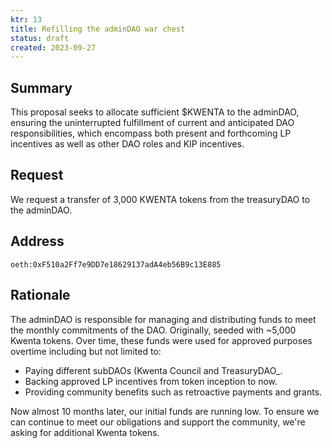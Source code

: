 ```yaml
---
ktr: 13
title: Refilling the adminDAO war chest
status: draft
created: 2023-09-27
---
```


## Summary

This proposal seeks to allocate sufficient $KWENTA to the adminDAO, ensuring the uninterrupted fulfillment of current and anticipated DAO responsibilities, which encompass both present and forthcoming LP incentives as well as other DAO roles and KIP incentives.

## Request

We request a transfer of 3,000 KWENTA tokens from the treasuryDAO to the adminDAO.

## Address

`oeth:0xF510a2Ff7e9DD7e18629137adA4eb56B9c13E885`

## Rationale

The adminDAO is responsible for managing and distributing funds to meet the monthly commitments of the DAO. Originally, seeded with ~5,000 Kwenta tokens. Over time, these funds were used for approved purposes overtime including but not limited to:

- Paying different subDAOs (Kwenta Council and TreasuryDAO_.
- Backing approved LP incentives from token inception to now.
- Providing community benefits such as retroactive payments and grants.

Now almost 10 months later, our initial funds are running low. To ensure we can continue to meet our obligations and support the community, we're asking for additional Kwenta tokens.